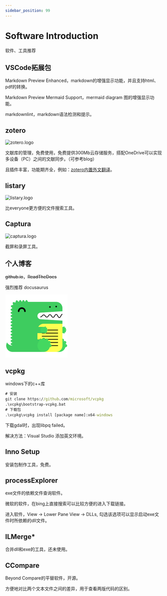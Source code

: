 ```yaml
---
sidebar_position: 99
---
```


# Software Introduction

软件、工具推荐

## VSCode拓展包

Markdown Preview Enhanced，markdown的增强显示功能，并且支持html、pdf的转换。

Markdown Preview Mermaid Support，mermaid diagram 图的增强显示功能。

markdownlint，markdown语法检测和提示。

## zotero

![zotero.logo](https://www.zotero.org/static/images/bs4theme/zotero-logo.1519312231.svg)

文献库的管理，免费使用，免费提供300Mb云存储服务，搭配OneDrive可以实现多设备（PC）之间的文献同步。（可参考blog）

且插件丰富，功能期齐全，例如：[zotero内置外文翻译](https://github.com/windingwind/zotero-pdf-translate.git)。

## listary

![listary.logo](https://www.listary.com/wp-content/themes/listary5/images/logo.png)

比everyone更方便的文件搜索工具。

## Captura

![captura.logo](https://mathewsachin.github.io/Captura/assets/favicon.ico)

截屏和录屏工具。

## 个人博客

~~github.io~~，~~ReadTheDocs~~

强烈推荐 docusaurus

![dcousaurus.logo](../static/img/docusaurus.png)

## vcpkg

windows下的c++库

```cmd
# 安装
git clone https://github.com/microsoft/vcpkg
.\vcpkg\bootstrap-vcpkg.bat
# 下载包 
.\vcpkg\vcpkg install [package name]:x64-windows
```

下载gdal时，出现libpq failed。

解决方法：Visual Studio 添加英文环境。

## Inno Setup

安装包制作工具，免费。

## processExplorer

exe文件的依赖文件查询软件。

微软的软件，在bing上直接搜索可以比较方便的进入下载链接。

进入软件，View -> Lower Pane View -> DLLs, 勾选该选项可以显示启动exe文件时所依赖的dll文件。

## ILMerge*

合并dll和exe的工具，还未使用。

## CCompare

Beyond Compare的平替软件，开源。

方便地对比两个文本文件之间的差异，用于查看两版代码的区别。
